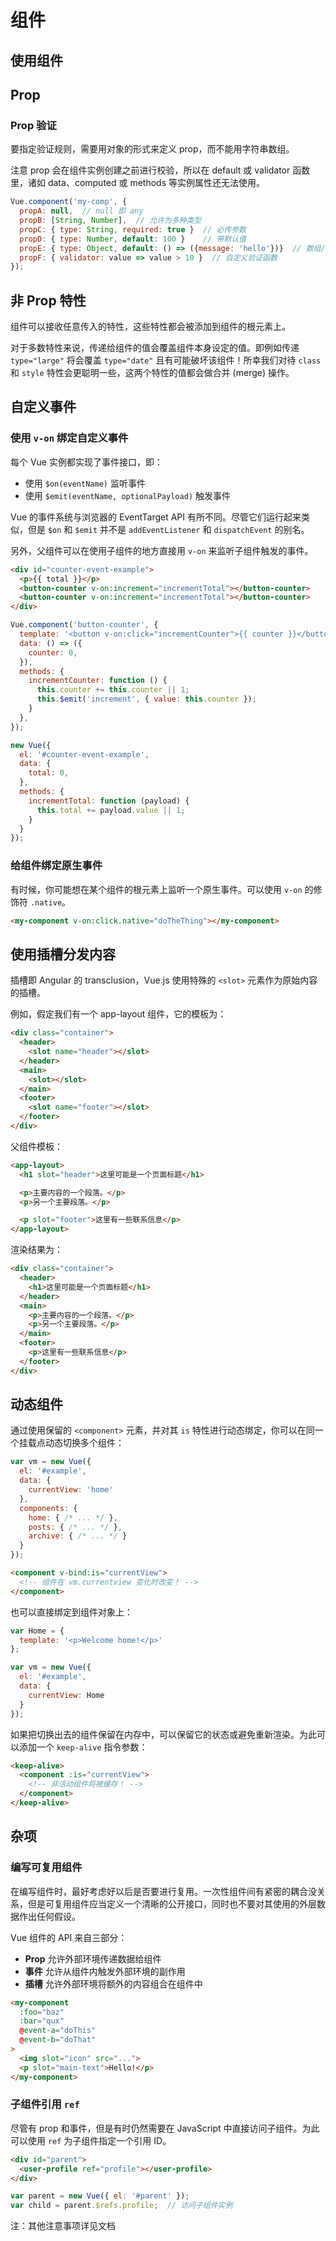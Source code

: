 # 组件


## 使用组件




## Prop


### Prop 验证

要指定验证规则，需要用对象的形式来定义 prop，而不能用字符串数组。

注意 prop 会在组件实例创建之前进行校验，所以在 default 或 validator 函数里，诸如 data、computed 或 methods 等实例属性还无法使用。

```js
Vue.component('my-comp', {
  propA: null,  // null 即 any
  propB: [String, Number],  // 允许为多种类型
  propC: { type: String, required: true }  // 必传参数
  propD: { type: Number, default: 100 }    // 带默认值
  propE: { type: Object, default: () => ({message: 'hello'})}  // 数组/对象的默认值应当由一个工厂函数返回
  propF: { validator: value => value > 10 }  // 自定义验证函数
});
```


## 非 Prop 特性

组件可以接收任意传入的特性，这些特性都会被添加到组件的根元素上。

对于多数特性来说，传递给组件的值会覆盖组件本身设定的值。即例如传递 `type="large"` 将会覆盖 `type="date"` 且有可能破坏该组件！所幸我们对待 `class` 和 `style` 特性会更聪明一些，这两个特性的值都会做合并 (merge) 操作。


## 自定义事件

### 使用 `v-on` 绑定自定义事件
每个 Vue 实例都实现了事件接口，即：
  * 使用 `$on(eventName)` 监听事件
  * 使用 `$emit(eventName, optionalPayload)` 触发事件

Vue 的事件系统与浏览器的 EventTarget API 有所不同。尽管它们运行起来类似，但是 `$on` 和 `$emit` 并不是 `addEventListener` 和 `dispatchEvent` 的别名。

另外，父组件可以在使用子组件的地方直接用 `v-on` 来监听子组件触发的事件。

```html
<div id="counter-event-example">
  <p>{{ total }}</p>
  <button-counter v-on:increment="incrementTotal"></button-counter>
  <button-counter v-on:increment="incrementTotal"></button-counter>
</div>
```

```js
Vue.component('button-counter', {
  template: '<button v-on:click="incrementCounter">{{ counter }}</button>',
  data: () => ({
    counter: 0,
  }),
  methods: {
    incrementCounter: function () {
      this.counter += this.counter || 1;
      this.$emit('increment', { value: this.counter });
    }
  },
});

new Vue({
  el: '#counter-event-example',
  data: {
    total: 0,
  },
  methods: {
    incrementTotal: function (payload) {
      this.total += payload.value || 1;
    }
  }
});
```

### 给组件绑定原生事件

有时候，你可能想在某个组件的根元素上监听一个原生事件。可以使用 `v-on` 的修饰符 `.native`。

```html
<my-component v-on:click.native="doTheThing"></my-component>
```


## 使用插槽分发内容

插槽即 Angular 的 transclusion，Vue.js 使用特殊的 `<slot>` 元素作为原始内容的插槽。

例如，假定我们有一个 app-layout 组件，它的模板为：

```html
<div class="container">
  <header>
    <slot name="header"></slot>
  </header>
  <main>
    <slot></slot>
  </main>
  <footer>
    <slot name="footer"></slot>
  </footer>
</div>
```

父组件模板：

```html
<app-layout>
  <h1 slot="header">这里可能是一个页面标题</h1>

  <p>主要内容的一个段落。</p>
  <p>另一个主要段落。</p>

  <p slot="footer">这里有一些联系信息</p>
</app-layout>
```

渲染结果为：

```html
<div class="container">
  <header>
    <h1>这里可能是一个页面标题</h1>
  </header>
  <main>
    <p>主要内容的一个段落。</p>
    <p>另一个主要段落。</p>
  </main>
  <footer>
    <p>这里有一些联系信息</p>
  </footer>
</div>
```


## 动态组件

通过使用保留的 `<component>` 元素，并对其 `is` 特性进行动态绑定，你可以在同一个挂载点动态切换多个组件：

```js
var vm = new Vue({
  el: '#example',
  data: {
    currentView: 'home'
  },
  components: {
    home: { /* ... */ },
    posts: { /* ... */ },
    archive: { /* ... */ }
  }
});
```

```html
<component v-bind:is="currentView">
  <!-- 组件在 vm.currentview 变化时改变！ -->
</component>
```

也可以直接绑定到组件对象上：

```js
var Home = {
  template: '<p>Welcome home!</p>'
};

var vm = new Vue({
  el: '#example',
  data: {
    currentView: Home
  }
});
```

如果把切换出去的组件保留在内存中，可以保留它的状态或避免重新渲染。为此可以添加一个 `keep-alive` 指令参数：

```html
<keep-alive>
  <component :is="currentView">
    <!-- 非活动组件将被缓存！ -->
  </component>
</keep-alive>
```


## 杂项

### 编写可复用组件

在编写组件时，最好考虑好以后是否要进行复用。一次性组件间有紧密的耦合没关系，但是可复用组件应当定义一个清晰的公开接口，同时也不要对其使用的外层数据作出任何假设。

Vue 组件的 API 来自三部分：
  * __Prop__ 允许外部环境传递数据给组件
  * __事件__ 允许从组件内触发外部环境的副作用
  * __插槽__ 允许外部环境将额外的内容组合在组件中

```html
<my-component
  :foo="baz"
  :bar="qux"
  @event-a="doThis"
  @event-b="doThat"
>
  <img slot="icon" src="...">
  <p slot="main-text">Hello!</p>
</my-component>
```

### 子组件引用 `ref`

尽管有 prop 和事件，但是有时仍然需要在 JavaScript 中直接访问子组件。为此可以使用 `ref` 为子组件指定一个引用 ID。

```html
<div id="parent">
  <user-profile ref="profile"></user-profile>
</div>
```

```js
var parent = new Vue({ el: '#parent' });
var child = parent.$refs.profile;  // 访问子组件实例
```

注：其他注意事项详见文档



